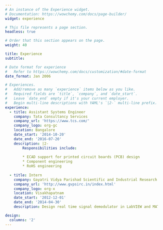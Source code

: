 ```yaml
---
# An instance of the Experience widget.
# Documentation: https://wowchemy.com/docs/page-builder/
widget: experience

# This file represents a page section.
headless: true

# Order that this section appears on the page.
weight: 40

title: Experience
subtitle:

# Date format for experience
#   Refer to https://wowchemy.com/docs/customization/#date-format
date_format: Jan 2006

# Experiences.
#   Add/remove as many `experience` items below as you like.
#   Required fields are `title`, `company`, and `date_start`.
#   Leave `date_end` empty if it's your current employer.
#   Begin multi-line descriptions with YAML's `|2-` multi-line prefix.
experience:
  - title: Assistant Systems Engineer
    company: Tata Consultancy Services
    company_url: 'https://www.tcs.com/'
    company_logo: org-gc
    location: Bangalore
    date_start: '2014-10-20'
    date_end: '2016-07-20'
    description: |2-
        Responsibilities include:
        
        * ECAD support for printed circuit boards (PCB) design
        * Component engineering
        * RoHS engineering
        
  - title: Intern
    company: Gayatri Vidya Parishad Scientific and Industrial Research Centre (GVP-SIRC)
    company_url: 'http://www.gvpsirc.in/index.html'
    company_logo: org-x
    location: Visakhapatnam
    date_start: '2012-12-01'
    date_end: '2014-04-30'
    description: Design real time signal demodulator in LabVIEW and MATLAB. Then extracting the required signal features and analyzing

design:
  columns: '2'
---
```

